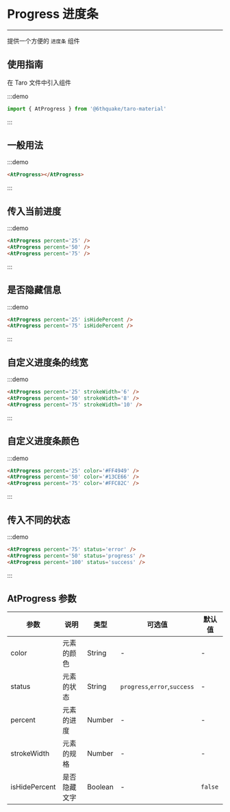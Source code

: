 # Progress 进度条

---

提供一个方便的 `进度条` 组件

## 使用指南

在 Taro 文件中引入组件

:::demo

```js
import { AtProgress } from '@6thquake/taro-material'
```

:::

## 一般用法

:::demo

```html
<AtProgress></AtProgress>
```

:::

## 传入当前进度

:::demo

```html
<AtProgress percent='25' />
<AtProgress percent='50' />
<AtProgress percent='75' />
```

:::

## 是否隐藏信息

:::demo

```html
<AtProgress percent='25' isHidePercent />
<AtProgress percent='75' isHidePercent />
```

:::

## 自定义进度条的线宽

:::demo

```html
<AtProgress percent='25' strokeWidth='6' />
<AtProgress percent='50' strokeWidth='8' />
<AtProgress percent='75' strokeWidth='10' />
```

:::

## 自定义进度条颜色

:::demo

```html
<AtProgress percent='25' color='#FF4949' />
<AtProgress percent='50' color='#13CE66' />
<AtProgress percent='75' color='#FFC82C' />
```

:::

## 传入不同的状态

:::demo

```html
<AtProgress percent='75' status='error' />
<AtProgress percent='50' status='progress' />
<AtProgress percent='100' status='success' />
```

:::

## AtProgress 参数

| 参数          | 说明         | 类型    | 可选值                       | 默认值  |
| ------------- | ------------ | ------- | ---------------------------- | ------- |
| color         | 元素的颜色   | String  | -                            | -       |
| status        | 元素的状态   | String  | `progress`,`error`,`success` | -       |
| percent       | 元素的进度   | Number  | -                            | -       |
| strokeWidth   | 元素的规格   | Number  | -                            | -       |
| isHidePercent | 是否隐藏文字 | Boolean | -                            | `false` |
